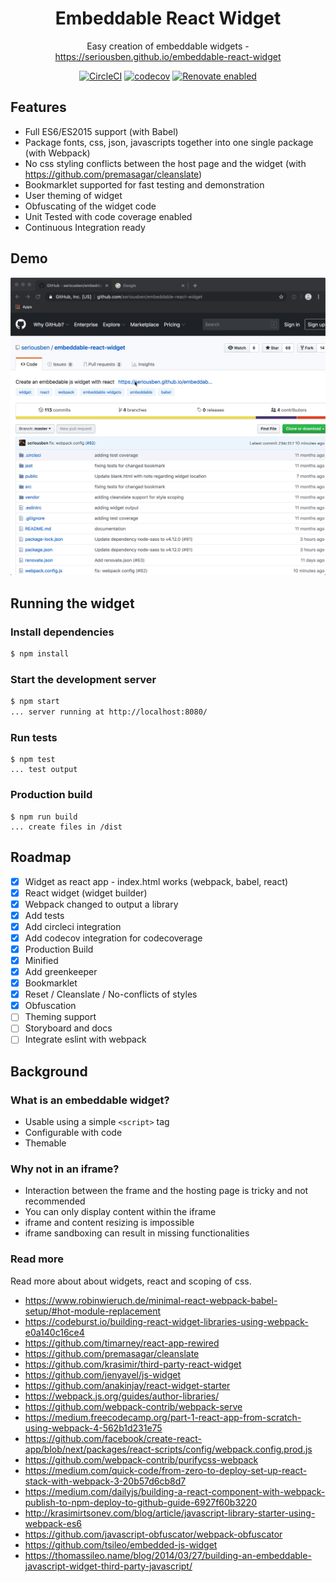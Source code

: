 <div align="center">
<h1>Embeddable React Widget</h1>

Easy creation of embeddable widgets - https://seriousben.github.io/embeddable-react-widget

[![CircleCI](https://circleci.com/gh/seriousben/embeddable-react-widget.svg?style=shield)](https://circleci.com/gh/seriousben/embeddable-react-widget)
[![codecov](https://codecov.io/gh/seriousben/embeddable-react-widget/branch/master/graph/badge.svg)](https://codecov.io/gh/seriousben/embeddable-react-widget)
[![Renovate enabled](https://img.shields.io/badge/renovate-enabled-brightgreen.svg)](https://renovatebot.com/)

</div>

## Features

* Full ES6/ES2015 support (with Babel)
* Package fonts, css, json, javascripts together into one single package (with Webpack)
* No css styling conflicts between the host page and the widget (with https://github.com/premasagar/cleanslate)
* Bookmarklet supported for fast testing and demonstration
* User theming of widget
* Obfuscating of the widget code
* Unit Tested with code coverage enabled
* Continuous Integration ready

## Demo

<img width="600px" src="./bookmarklet-flow.gif" />

## Running the widget

### Install dependencies

```sh
$ npm install
```

### Start the development server

```sh
$ npm start
... server running at http://localhost:8080/
```

### Run tests
```
$ npm test
... test output
```

### Production build
```
$ npm run build
... create files in /dist
```

## Roadmap

- [x] Widget as react app - index.html works (webpack, babel, react)
- [x] React widget (widget builder)
- [x] Webpack changed to output a library
- [x] Add tests
- [x] Add circleci integration
- [x] Add codecov integration for codecoverage
- [x] Production Build
- [x] Minified
- [x] Add greenkeeper
- [x] Bookmarklet
- [x] Reset / Cleanslate / No-conflicts of styles
- [x] Obfuscation
- [ ] Theming support
- [ ] Storyboard and docs
- [ ] Integrate eslint with webpack

## Background

### What is an embeddable widget?

* Usable using a simple `<script>` tag
* Configurable with code
* Themable

### Why not in an iframe?

* Interaction between the frame and the hosting page is tricky and not recommended
* You can only display content within the iframe
* iframe and content resizing is impossible
* iframe sandboxing can result in missing functionalities

### Read more

Read more about about widgets, react and scoping of css.

* https://www.robinwieruch.de/minimal-react-webpack-babel-setup/#hot-module-replacement
* https://codeburst.io/building-react-widget-libraries-using-webpack-e0a140c16ce4
* https://github.com/timarney/react-app-rewired
* https://github.com/premasagar/cleanslate
* https://github.com/krasimir/third-party-react-widget
* https://github.com/jenyayel/js-widget
* https://github.com/anakinjay/react-widget-starter
* https://webpack.js.org/guides/author-libraries/
* https://github.com/webpack-contrib/webpack-serve
* https://medium.freecodecamp.org/part-1-react-app-from-scratch-using-webpack-4-562b1d231e75
* https://github.com/facebook/create-react-app/blob/next/packages/react-scripts/config/webpack.config.prod.js
* https://github.com/webpack-contrib/purifycss-webpack
* https://medium.com/quick-code/from-zero-to-deploy-set-up-react-stack-with-webpack-3-20b57d6cb8d7
* https://medium.com/dailyjs/building-a-react-component-with-webpack-publish-to-npm-deploy-to-github-guide-6927f60b3220
* http://krasimirtsonev.com/blog/article/javascript-library-starter-using-webpack-es6
* https://github.com/javascript-obfuscator/webpack-obfuscator
* https://github.com/tsileo/embedded-js-widget
* https://thomassileo.name/blog/2014/03/27/building-an-embeddable-javascript-widget-third-party-javascript/

